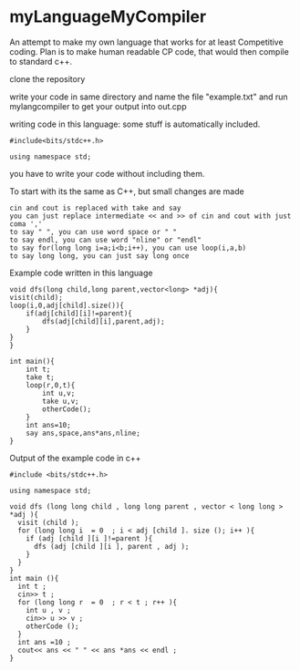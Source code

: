 # myLanguageMyCompiler
An attempt to make my own language that works for at least Competitive coding. Plan is to make human readable CP code, that would then compile to standard c++.

clone the repository

write your code in same directory and name the file "example.txt"
and run mylangcompiler to get your output into out.cpp

writing code in this language:
  some stuff is automatically included.
  
    #include<bits/stdc++.h>
    
    using namespace std;
    
  you have to write your code without including them.
  
  To start with its the same as C++, but small changes are made
  
    cin and cout is replaced with take and say
    you can just replace intermediate << and >> of cin and cout with just coma ','
    to say " ", you can use word space or " "
    to say endl, you can use word "nline" or "endl"
    to say for(long long i=a;i<b;i++), you can use loop(i,a,b)
    to say long long, you can just say long once

Example code written in this language
    
    void dfs(long child,long parent,vector<long> *adj){
    visit(child);
    loop(i,0,adj[child].size()){
        if(adj[child][i]!=parent){
            dfs(adj[child][i],parent,adj);
        }
    }
    }

    int main(){
        int t;
        take t;
        loop(r,0,t){
            int u,v;
            take u,v;
            otherCode();
        }
        int ans=10;
        say ans,space,ans*ans,nline;
    }
    
Output of the example code in c++
    
    #include <bits/stdc++.h>

    using namespace std;

    void dfs (long long child , long long parent , vector < long long > *adj ){
      visit (child );
      for (long long i  = 0  ; i < adj [child ]. size (); i++ ){
        if (adj [child ][i ]!=parent ){
          dfs (adj [child ][i ], parent , adj );
        }
      }
    }
    int main (){
      int t ;
      cin>> t ;
      for (long long r  = 0  ; r < t ; r++ ){
        int u , v ;
        cin>> u >> v ;
        otherCode ();
      }
      int ans =10 ;
      cout<< ans << " " << ans *ans << endl ;
    }
    


